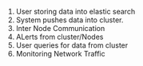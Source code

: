 1. User storing data into elastic search
2. System pushes data into cluster. 
3. Inter Node Communication
4. ALerts from cluster/Nodes
5. User queries for data from cluster
6. Monitoring Network Traffic
